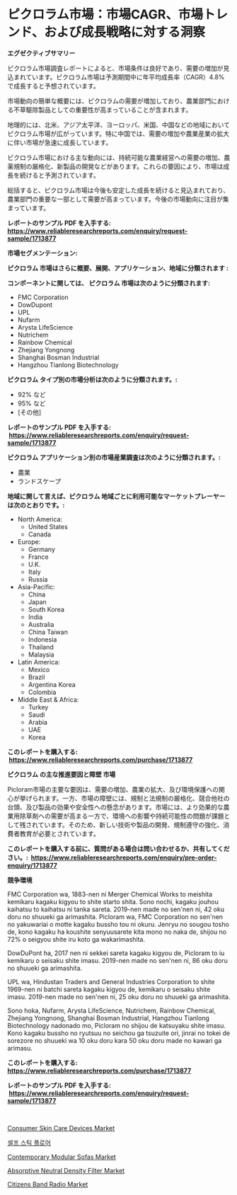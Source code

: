 <p><h1>ピクロラム市場：市場CAGR、市場トレンド、および成長戦略に対する洞察</h1></p><p><strong>エグゼクティブサマリー</strong></p>
<p><p>ピクロラム市場調査レポートによると、市場条件は良好であり、需要の増加が見込まれています。ピクロラム市場は予測期間中に年平均成長率（CAGR）4.8%で成長すると予想されています。</p><p>市場動向の簡単な概要には、ピクロラムの需要が増加しており、農業部門における不草駆除製品としての重要性が高まっていることが含まれます。</p><p>地理的には、北米、アジア太平洋、ヨーロッパ、米国、中国などの地域においてピクロラム市場が広がっています。特に中国では、需要の増加や農業産業の拡大に伴い市場が急速に成長しています。</p><p>ピクロラム市場における主な動向には、持続可能な農業経営への需要の増加、農薬規制の厳格化、新製品の開発などがあります。これらの要因により、市場は成長を続けると予測されています。</p><p>総括すると、ピクロラム市場は今後も安定した成長を続けると見込まれており、農業部門の重要な一部として需要が高まっています。今後の市場動向に注目が集まっています。</p></p>
<p><strong>レポートのサンプル PDF を入手する: <a href="https://www.reliableresearchreports.com/enquiry/request-sample/1713877">https://www.reliableresearchreports.com/enquiry/request-sample/1713877</a></strong></p>
<p><strong>市場セグメンテーション:</strong></p>
<p><strong> ピクロラム 市場はさらに概要、展開、アプリケーション、地域に分類されます :</strong></p>
<p><strong>コンポーネントに関しては、 ピクロラム 市場は次のように分類されます: &nbsp;</strong></p>
<p><ul><li>FMC Corporation</li><li>DowDupont</li><li>UPL</li><li>Nufarm</li><li>Arysta LifeScience</li><li>Nutrichem</li><li>Rainbow Chemical</li><li>Zhejiang Yongnong</li><li>Shanghai Bosman Industrial</li><li>Hangzhou Tianlong Biotechnology</li></ul></p>
<p><strong> ピクロラム タイプ別の市場分析は次のように分類されます。:</strong></p>
<p><ul><li>92% など</li><li>95% など</li><li>[その他]</li></ul></p>
<p><strong>レポートのサンプル PDF を入手する: &nbsp;<a href="https://www.reliableresearchreports.com/enquiry/request-sample/1713877">https://www.reliableresearchreports.com/enquiry/request-sample/1713877</a></strong></p>
<p><strong> ピクロラム アプリケーション別の市場産業調査は次のように分類されます。:</strong></p>
<p><ul><li>農業</li><li>ランドスケープ</li></ul></p>
<p><strong>地域に関して言えば、ピクロラム 地域ごとに利用可能なマーケットプレーヤーは次のとおりです。:</strong></p>
<p><ul>
    <li>
        North America:
        <ul>
            <li>United States</li>
            <li>Canada</li>
        </ul>
    </li>
    <li>
        Europe:
        <ul>
            <li>Germany</li>
            <li>France</li>
            <li>U.K.</li>
            <li>Italy</li>
            <li>Russia</li>
        </ul>
    </li>
    <li>
        Asia-Pacific:
        <ul>
            <li>China</li>
            <li>Japan</li>
            <li>South Korea</li>
            <li>India</li>
            <li>Australia</li>
            <li>China Taiwan</li>
            <li>Indonesia</li>
            <li>Thailand</li>
            <li>Malaysia</li>
        </ul>
    </li>
    <li>
        Latin America:
        <ul>
            <li>Mexico</li>
            <li>Brazil</li>
            <li>Argentina Korea</li>
            <li>Colombia</li>
        </ul>
    </li>
    <li>
        Middle East & Africa:
        <ul>
            <li>Turkey</li>
            <li>Saudi</li>
            <li>Arabia</li>
            <li>UAE</li>
            <li>Korea</li>
        </ul>
    </li>
    </ul></p>
<p><strong>このレポートを購入する: &nbsp;<a href="https://www.reliableresearchreports.com/purchase/1713877">https://www.reliableresearchreports.com/purchase/1713877</a></strong></p>
<p><strong>ピクロラム の主な推進要因と障壁 市場</strong></p>
<p><p>Picloram市場の主要な要因は、需要の増加、農業の拡大、及び環境保護への関心が挙げられます。一方、市場の障壁には、規制と法規制の厳格化、競合他社の台頭、及び製品の効果や安全性への懸念があります。市場には、より効果的な農業用除草剤への需要が高まる一方で、環境への影響や持続可能性の問題が課題として残されています。そのため、新しい技術や製品の開発、規制遵守の強化、消費者教育が必要とされています。</p></p>
<p><strong>このレポートを購入する前に、質問がある場合は問い合わせるか、共有してください。:&nbsp; <a href="https://www.reliableresearchreports.com/enquiry/pre-order-enquiry/1713877">https://www.reliableresearchreports.com/enquiry/pre-order-enquiry/1713877</a></strong></p>
<p><strong>競争環境</strong></p>
<p><p>FMC Corporation wa, 1883-nen ni Merger Chemical Works to meishita kemikaru kagaku kigyou to shite starto shita. Sono nochi, kagaku jouhou kaihatsu to kaihatsu ni tanka sareta. 2019-nen made no sen'nen ni, 42 oku doru no shuueki ga arimashita. Picloram wa, FMC Corporation no sen'nen no yakuwariai o motte kagaku bussho tou ni okuru. Jenryu no sougou tosho de, kono kagaku ha koushite senyuusarete kita mono no naka de, shijou no 72% o seigyou shite iru koto ga wakarimashita.</p><p>DowDuPont ha, 2017 nen ni sekkei sareta kagaku kigyou de, Picloram to iu kemikaru o seisaku shite imasu. 2019-nen made no sen'nen ni, 86 oku doru no shuueki ga arimashita.</p><p>UPL wa, Hindustan Traders and General Industries Corporation to shite 1969-nen ni batchi sareta kagaku kigyou de, kemikaru o seisaku shite imasu. 2019-nen made no sen'nen ni, 25 oku doru no shuueki ga arimashita.</p><p>Sono hoka, Nufarm, Arysta LifeScience, Nutrichem, Rainbow Chemical, Zhejiang Yongnong, Shanghai Bosman Industrial, Hangzhou Tianlong Biotechnology nadonado mo, Picloram no shijou de katsuyaku shite imasu. Kono kagaku bussho no ryutsuu no seichou ga tsuzuite ori, jinrai no tokei de sorezore no shuueki wa 10 oku doru kara 50 oku doru made no kawari ga arimasu.</p></p>
<p><strong>このレポートを購入する: &nbsp; <a href="https://www.reliableresearchreports.com/purchase/1713877">https://www.reliableresearchreports.com/purchase/1713877</a></strong></p>
<p><strong>レポートのサンプル PDF を入手する: &nbsp;<a href="https://www.reliableresearchreports.com/enquiry/request-sample/1713877">https://www.reliableresearchreports.com/enquiry/request-sample/1713877</a></strong><strong></strong></p>
<p>&nbsp;</p>
<p><p><a href="https://github.com/kufem1/Market-Research-Report-List-1/blob/main/consumer-skin-care-devices-market.md">Consumer Skin Care Devices Market</a></p><p><a href="https://github.com/vs019sa3m8x/Market-Research-Report-List-1/blob/main/24399802301.md">셀프 스틱 플로어</a></p><p><a href="https://github.com/singletonthaxterkelliehr2df/Market-Research-Report-List-1/blob/main/contemporary-modular-sofas-market.md">Contemporary Modular Sofas Market</a></p><p><a href="https://issuu.com/reportprime-2/docs/absorptive-neutral-density-filter-market-size-2030">Absorptive Neutral Density Filter Market</a></p><p><a href="https://view.publitas.com/reportprime-1/citizens-band-radio-market-size-global-industry-overview-market-segmentation-and-forecast-2024-to-2031/">Citizens Band Radio Market</a></p></p>